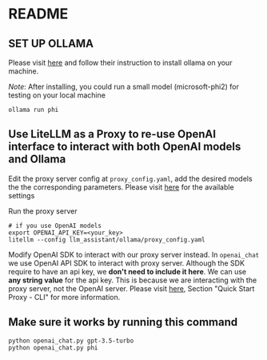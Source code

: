 # README
## SET UP OLLAMA
Please visit [here](https://github.com/ollama/ollama.git) and follow their instruction to install ollama on your machine.

*Note*: After installing, you could run a small model (microsoft-phi2) for testing on your local machine

```shell
ollama run phi
```


## Use LiteLLM as a Proxy to re-use OpenAI interface to interact with both OpenAI models and Ollama

Edit the proxy server config at `proxy_config.yaml`, add the desired models the the corresponding parameters. Please visit [here](https://docs.litellm.ai/docs/proxy/quick_start) for the available settings

Run the proxy server

```shell
# if you use OpenAI models
export OPENAI_API_KEY=<your_key>
litellm --config llm_assistant/ollama/proxy_config.yaml
```


Modify OpenAI SDK to interact with our proxy server instead. In `openai_chat` we use OpenAI API SDK to interact with proxy server. Although the SDK require to have an api key, we **don't need to include it here**. We can use **any string value** for the api key. This is because we are interacting with the proxy server, not the OpenAI server. Please visit [here](https://github.com/BerriAI/litellm), Section "Quick Start Proxy - CLI" for more information.


## Make sure it works by running this command
```shell
python openai_chat.py gpt-3.5-turbo
python openai_chat.py phi
```
